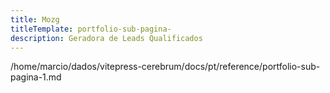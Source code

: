 ```yaml
---
title: Mozg
titleTemplate: portfolio-sub-pagina-
description: Geradora de Leads Qualificados
---
```


/home/marcio/dados/vitepress-cerebrum/docs/pt/reference/portfolio-sub-pagina-1.md
